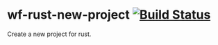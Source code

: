 # wf-rust-new-project [![Build Status](https://travis-ci.org/kuochaoyi/wf-rust-new-project.svg)](https://travis-ci.org/kuochaoyi/wf-rust-new-project)
Create a new project for rust.
